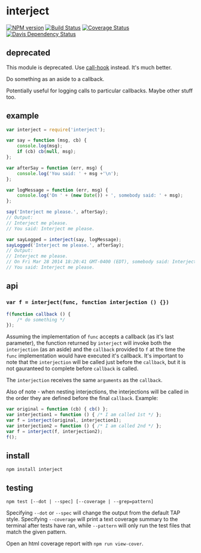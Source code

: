 interject
=========

[![NPM version](https://badge.fury.io/js/interject.png)](http://badge.fury.io/js/interject)
[![Build Status](https://travis-ci.org/jasonpincin/interject.svg?branch=master)](https://travis-ci.org/jasonpincin/interject)
[![Coverage Status](https://coveralls.io/repos/jasonpincin/interject/badge.png?branch=master)](https://coveralls.io/r/jasonpincin/interject?branch=master)
[![Davis Dependency Status](https://david-dm.org/jasonpincin/interject.png)](https://david-dm.org/jasonpincin/interject)

## deprecated

This module is deprecated. Use [call-hook](https://github.com/jasonpincin/call-hook) 
instead. It's much better.



Do something as an aside to a callback.

Potentially useful for logging calls to particular callbacks. Maybe other stuff too.

## example

```javascript
var interject = require('interject');

var say = function (msg, cb) {
    console.log(msg);
    if (cb) cb(null, msg);
};

var afterSay = function (err, msg) {
    console.log('You said: ' + msg +'\n');
};

var logMessage = function (err, msg) {
    console.log('On ' + (new Date()) + ', somebody said: ' + msg);
};

say('Interject me please.', afterSay);
// Output:
// Interject me please.
// You said: Interject me please.

var sayLogged = interject(say, logMessage);
sayLogged('Interject me please.', afterSay);
// Output:
// Interject me please.
// On Fri Mar 28 2014 18:20:41 GMT-0400 (EDT), somebody said: Interject me please.
// You said: Interject me please.
```

## api

### `var f = interject(func, function interjection () {})`

```javascript
f(function callback () {
    /* do something */
});
```

Assuming the implementation of `func` accepts a callback (as it's last parameter), the function returned by 
`interject` will invoke both the `interjection` (as an aside) and the `callback` provided to `f` at the 
time the `func` implementation would have executed it's callback. It's important to note that the `interjection` will be 
called just before the `callback`, but it is not gauranteed to complete before `callback` is called.

The `interjection` receives the same `arguments` as the `callback`.

Also of note - when nesting interjections, the interjections will be called in the order they are defined before the final 
`callback`. Example:

```javascript
var original = function (cb) { cb() };
var interjection1 = function () { /* I am called 1st */ };
var f = interject(original, interjection1);
var interjection2 = function () { /* I am called 2nd */ };
var f = interject(f, interjection2);
f();
```

## install

`npm install interject`

## testing

`npm test [--dot | --spec] [--coverage | --grep=pattern]`

Specifying `--dot` or `--spec` will change the output from the default TAP style. 
Specifying `--coverage` will print a text coverage summary to the terminal after 
tests have ran, while `--pattern` will only run the test files that match the given 
pattern.

Open an html coverage report with `npm run view-cover`.
